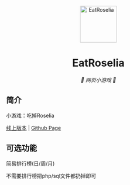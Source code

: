 <p align="center">
  <a href="https://xingye.me/game/eatkano"><img src="https://github.com/kenan976431/EatKano/edit/main/static/image/ykn.png?raw=true" width="100" height="100" alt="EatRoselia"></a>
</p>
<div align="center">

# EatRoselia

_🦌 网页小游戏 🥛_

</div>


## 简介

小游戏：吃掉Roselia

[线上版本](https://xingye.me/game/eatkano/index.php)
|
[Github Page](https://arcxingye.github.io/EatKano/index.html)

## 可选功能

简易排行榜(日/周/月)

不需要排行榜把php/sql文件都扔掉即可
